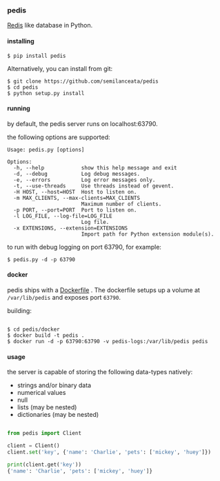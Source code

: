 ### pedis

[Redis](https://redis.io) like database in Python.

#### installing

```
$ pip install pedis
```

Alternatively, you can install from git:

```
$ git clone https://github.com/semilanceata/pedis
$ cd pedis
$ python setup.py install
```

#### running

by default, the pedis server runs on localhost:63790.

the following options are supported:

```
Usage: pedis.py [options]

Options:
  -h, --help            show this help message and exit
  -d, --debug           Log debug messages.
  -e, --errors          Log error messages only.
  -t, --use-threads     Use threads instead of gevent.
  -H HOST, --host=HOST  Host to listen on.
  -m MAX_CLIENTS, --max-clients=MAX_CLIENTS
                        Maximum number of clients.
  -p PORT, --port=PORT  Port to listen on.
  -l LOG_FILE, --log-file=LOG_FILE
                        Log file.
  -x EXTENSIONS, --extension=EXTENSIONS
                        Import path for Python extension module(s).
```

to run with debug logging on port 63790, for example:

```
$ pedis.py -d -p 63790
```

#### docker

pedis ships with a [Dockerfile](https://github.com/semilanceata/pedis/blob/master/Dockerfile)
. The dockerfile setups
up a volume at `/var/lib/pedis` and exposes port `63790`.


building:

```console

$ cd pedis/docker
$ docker build -t pedis .
$ docker run -d -p 63790:63790 -v pedis-logs:/var/lib/pedis pedis
```

#### usage

the server is capable of storing the following data-types natively:

* strings and/or binary data
* numerical values
* null
* lists (may be nested)
* dictionaries (may be nested)

```python

from pedis import Client

client = Client()
client.set('key', {'name': 'Charlie', 'pets': ['mickey', 'huey']})

print(client.get('key'))
{'name': 'Charlie', 'pets': ['mickey', 'huey']}
```